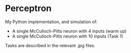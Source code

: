 # Perceptron
My Python implementation, and simulation of:
- A single McCulloch-Pitts neuron with 4 inputs (warm up)
- A single McCulloch-Pitts neuron with 10 inputs (Task 1)

Tasks are described in the relevant .jpg files.

